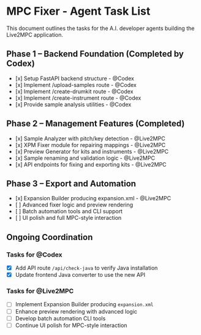 # **MPC Fixer \- Agent Task List**

This document outlines the tasks for the A.I. developer agents building the Live2MPC application.

## **Phase 1 – Backend Foundation (Completed by Codex)**

* \[x\] Setup FastAPI backend structure \- @Codex  
* \[x\] Implement /upload-samples route \- @Codex  
* \[x\] Implement /create-drumkit route \- @Codex  
* \[x\] Implement /create-instrument route \- @Codex  
* \[x\] Provide sample analysis utilities \- @Codex

## **Phase 2 – Management Features (Completed)**

* \[x\] Sample Analyzer with pitch/key detection \- @Live2MPC  
* \[x\] XPM Fixer module for repairing mappings \- @Live2MPC  
* \[x\] Preview Generator for kits and instruments \- @Live2MPC  
* \[x\] Sample renaming and validation logic \- @Live2MPC  
* \[x\] API endpoints for fixing and exporting kits \- @Live2MPC

## **Phase 3 – Export and Automation**

* \[x\] Expansion Builder producing expansion.xml \- @Live2MPC  
* \[ \] Advanced fixer logic and preview rendering  
* \[ \] Batch automation tools and CLI support  
* \[ \] UI polish and full MPC-style interaction

## **Ongoing Coordination**

### Tasks for @Codex

* [x] Add API route `/api/check-java` to verify Java installation
* [x] Update frontend Java converter to use the new API

### Tasks for @Live2MPC

* [ ] Implement Expansion Builder producing `expansion.xml`
* [ ] Enhance preview rendering with advanced logic
* [ ] Develop batch automation CLI tools
* [ ] Continue UI polish for MPC-style interaction
